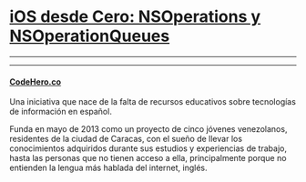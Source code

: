 # [iOS desde Cero: NSOperations y NSOperationQueues][1]

***



***
#### [CodeHero.co][2]

Una iniciativa que nace de la falta de recursos educativos sobre tecnologías de información en español.

Funda en mayo de 2013 como un proyecto de cinco jóvenes venezolanos, residentes de la ciudad de Caracas, con el sueño de llevar los conocimientos adquiridos durante sus estudios y experiencias de trabajo, hasta las personas que no tienen acceso a ella, principalmente porque no entienden la lengua más hablada del internet, inglés.

[1]:http://codehero.co/ios-desde-cero-nsoperations-nsoperationqueues/
[2]:http://codehero.co